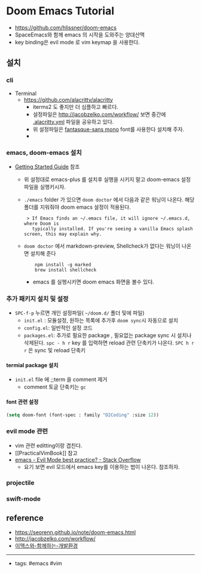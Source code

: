 # Doom Emacs Tutorial
- https://github.com/hlissner/doom-emacs
- SpaceEmacs와 함께 emacs 의 시작을 도와주는 양대산맥
- key binding은 evil mode 로 vim keymap 을 사용한다. 

## 설치 

### cli 
- Terminal 
	- https://github.com/alacritty/alacritty
		- iterms2 도 좋지만 더 심플하고 빠르다. 
		- 설정파일은 http://jacobzelko.com/workflow/ 보면 중간에 [.alacritty.yml](https://gist.github.com/TheCedarPrince/7743091bd8743a7568b718f30bf707c2) 파일을 공유하고 있다.
		- 위 설정파일은 [fantasque-sans mono](https://github.com/belluzj/fantasque-sans#installation) font를 사용한다 설치해 주자. 
		- 
### emacs, doom-emacs 설치
 - [Getting Started Guide](https://github.com/hlissner/doom-emacs/blob/develop/docs/getting_started.org#with-homebrew) 참조 
	 - 위 설정대로 emacs-plus 를 설치후 실행을 시키지 말고 doom-emacs 설정파일을 실행키시자. 
	 - `./emacs` folder 가 있으면 `doom doctor` 에서 다음과 같은 워닝이 나온다. 해당 폴더를 지워줘야 doom emacs 설정이 적용된다.

			> If Emacs finds an ~/.emacs file, it will ignore ~/.emacs.d, where Doom is
			  typically installed. If you're seeing a vanilla Emacs splash screen, this may explain why.	  
	  - `doom doctor` 에서 markdown-preview, Shellcheck가 없다는 워닝이 나온면 설치해 준다
		```shell
			npm install -g marked
			brew install shellcheck
		```
		- emacs 를 실행시키면 doom emacs 화면을 볼수 있다.
			
###  추가 패키지 설치 및 설정
 - `SPC-f-p` 누르면 개인 설정파일( `~/doom.d/` 폴더 및에 파일) 
    - `init.el` : 모듈설정,  원하는 목록에 추가후 `doom sync`시 자동으로 설치
    - `config.el`: 일반적인 설정 코드 
    - `packages.el`: 추가로 필요한 package , 필요없는 package  sync 시 설치나 삭제된다. 
     `spc - h r` key 를 입력하면 reload 관련 단축키가 나온다. `SPC h r r` 은 sync 및 reload 단축키
#### termial package 설치 
- `init.el` file 에 ;;term 을 comment 제거 
   - comment 토글 단축키는 `gc` 
####  font 관련 설정

```lisp
(setq doom-font (font-spec : family "D2Coding" :size 12))
```

 ### evil mode 관련 
 - vim 관련 editting이랑 겹친다. 
 - [[PracticalVimBook]] 참고 
 - [emacs - Evil Mode best practice? - Stack Overflow](https://stackoverflow.com/questions/8483182/evil-mode-best-practice)
	 - 요기 보면 evil 모드에서 emacs key를 이용하는 법이 나온다. 참조하자. 

### projectile 

### swift-mode

 
## reference
- https://seorenn.github.io/note/doom-emacs.html
- http://jacobzelko.com/workflow/
- [이맥스와-함께하는-개발환경](https://blog.shiren.dev/2017-11-13-%EC%9D%B4%EB%A7%A5%EC%8A%A4%EC%99%80-%ED%95%A8%EA%BB%98%ED%95%98%EB%8A%94-%EA%B0%9C%EB%B0%9C%ED%99%98%EA%B2%BD/)

----
- tags: #emacs #vim 
